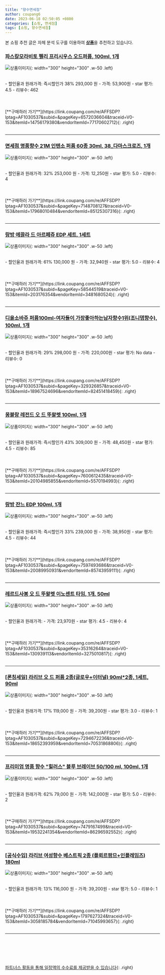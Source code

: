 ```yaml
---
title: "향수면세점"
author: coupang6
date: 2023-06-18 02:50:05 +0800
categories: [쇼핑, 면세점]
tags: [쇼핑, 향수면세점]
---
```


본 쇼핑 추천 글은 자체 분석 도구를 이용하여 [**상품**](https://link.coupang.com/a/bao1ui)을 추천하고 있습니다.

### [파스칼모라비토 펠리 프리시우스 오드퍼퓸, 100ml, 1개](https://link.coupang.com/re/AFFSDP?lptag=AF1030537&subid=&pageKey=6572036604&traceid=V0-153&itemId=14756179380&vendorItemId=77170602712)

![상품이미지](https://thumbnail9.coupangcdn.com/thumbnails/remote/230x230ex/image/retail/images/2101010399654146-2f34f0b8-1eef-4648-810e-5c594671ec70.png){: width="300" height="300" .w-50 .left}


<br>
- 할인율과 원래가격: 즉시할인가 38%  293,000   원
- 가격: 53,900원
- star 평가: 4.5
- 리뷰수: 462
<br>
<br>
<br>
<br>
[**구매하러 가기**](https://link.coupang.com/re/AFFSDP?lptag=AF1030537&subid=&pageKey=6572036604&traceid=V0-153&itemId=14756179380&vendorItemId=77170602712){: .right}
<br>
<br>

---

### [면세점 명품향수 21M 인텐소 퍼퓸 60종 30ml, 38_다마스크로즈, 1개](https://link.coupang.com/re/AFFSDP?lptag=AF1030537&subid=&pageKey=7148708127&traceid=V0-153&itemId=17968010484&vendorItemId=85125307316)

![상품이미지](https://thumbnail7.coupangcdn.com/thumbnails/remote/230x230ex/image/vendor_inventory/5518/3a0cb60e6ae48aa67f35551612281c091fa581c2b56a4bf52efe14fbccb2.jpg){: width="300" height="300" .w-50 .left}


<br>
- 할인율과 원래가격: 32%  253,000   원
- 가격: 12,250원
- star 평가: 5.0
- 리뷰수: 4
<br>
<br>
<br>
<br>
[**구매하러 가기**](https://link.coupang.com/re/AFFSDP?lptag=AF1030537&subid=&pageKey=7148708127&traceid=V0-153&itemId=17968010484&vendorItemId=85125307316){: .right}
<br>
<br>

---

### [랑방 에끌라 드 아르페쥬 EDP 세트, 1세트](https://link.coupang.com/re/AFFSDP?lptag=AF1030537&subid=&pageKey=58544519&traceid=V0-153&itemId=203176354&vendorItemId=3481680524)

![상품이미지](https://thumbnail9.coupangcdn.com/thumbnails/remote/230x230ex/image/product/image/vendoritem/2019/01/31/3481680524/4df766af-2caf-45a8-8f41-bd8df18e953c.jpg){: width="300" height="300" .w-50 .left}


<br>
- 할인율과 원래가격: 61%  130,000   원
- 가격: 32,940원
- star 평가: 5.0
- 리뷰수: 4
<br>
<br>
<br>
<br>
[**구매하러 가기**](https://link.coupang.com/re/AFFSDP?lptag=AF1030537&subid=&pageKey=58544519&traceid=V0-153&itemId=203176354&vendorItemId=3481680524){: .right}
<br>
<br>

---

### [디올소바쥬 퍼퓸100ml-여자들이 가장좋아하는남자향수1위(조니뎁향수), 100ml, 1개](https://link.coupang.com/re/AFFSDP?lptag=AF1030537&subid=&pageKey=329326857&traceid=V0-153&itemId=18967524696&vendorItemId=82451418459)

![상품이미지](https://thumbnail8.coupangcdn.com/thumbnails/remote/230x230ex/image/vendor_inventory/836c/a0022e3cd4fde4d4360bf87a0bdceb41796840873170f67bf521804809ca.jpg){: width="300" height="300" .w-50 .left}


<br>
- 할인율과 원래가격: 29%  298,000   원
- 가격: 220,000원
- star 평가: No data
- 리뷰수: 0
<br>
<br>
<br>
<br>
[**구매하러 가기**](https://link.coupang.com/re/AFFSDP?lptag=AF1030537&subid=&pageKey=329326857&traceid=V0-153&itemId=18967524696&vendorItemId=82451418459){: .right}
<br>
<br>

---

### [몽블랑 레전드 오 드 뚜왈렛 100ml, 1개](https://link.coupang.com/re/AFFSDP?lptag=AF1030537&subid=&pageKey=7600612435&traceid=V0-153&itemId=20104985855&vendorItemId=5570194993)

![상품이미지](https://thumbnail8.coupangcdn.com/thumbnails/remote/230x230ex/image/vendor_inventory/0c04/01b01cfea0c3c48b77335ecd5d07e9fc659aac90e72bc00bdabc80fce5ca.jpg){: width="300" height="300" .w-50 .left}


<br>
- 할인율과 원래가격: 즉시할인가 43%  309,000   원
- 가격: 48,450원
- star 평가: 4.5
- 리뷰수: 85
<br>
<br>
<br>
<br>
[**구매하러 가기**](https://link.coupang.com/re/AFFSDP?lptag=AF1030537&subid=&pageKey=7600612435&traceid=V0-153&itemId=20104985855&vendorItemId=5570194993){: .right}
<br>
<br>

---

### [랑방 잔느 EDP 100ml, 1개](https://link.coupang.com/re/AFFSDP?lptag=AF1030537&subid=&pageKey=7597493686&traceid=V0-153&itemId=20089950931&vendorItemId=85743959111)

![상품이미지](https://thumbnail8.coupangcdn.com/thumbnails/remote/230x230ex/image/vendor_inventory/d2c6/3178815f238ebb2bce486a0a95495ff14d6a1dadfb91fa8db77bd45585d3.jpg){: width="300" height="300" .w-50 .left}


<br>
- 할인율과 원래가격: 즉시할인가 33%  239,000   원
- 가격: 38,950원
- star 평가: 4.5
- 리뷰수: 44
<br>
<br>
<br>
<br>
[**구매하러 가기**](https://link.coupang.com/re/AFFSDP?lptag=AF1030537&subid=&pageKey=7597493686&traceid=V0-153&itemId=20089950931&vendorItemId=85743959111){: .right}
<br>
<br>

---

### [레르드사봉 오 드 뚜왈렛 이노센트 타임, 1개, 50ml](https://link.coupang.com/re/AFFSDP?lptag=AF1030537&subid=&pageKey=35316264&traceid=V0-153&itemId=130939113&vendorItemId=3275010817)

![상품이미지](https://thumbnail9.coupangcdn.com/thumbnails/remote/230x230ex/image/product/image/vendoritem/2018/12/18/3275010817/6b6535b1-fdf1-4fe3-936a-bd0bbebb0d9d.jpg){: width="300" height="300" .w-50 .left}


<br>
- 할인율과 원래가격: 
- 가격: 23,970원
- star 평가: 4.5
- 리뷰수: 4
<br>
<br>
<br>
<br>
[**구매하러 가기**](https://link.coupang.com/re/AFFSDP?lptag=AF1030537&subid=&pageKey=35316264&traceid=V0-153&itemId=130939113&vendorItemId=3275010817){: .right}
<br>
<br>

---

### [[론칭세일] 라리브 오 드 퍼퓸 2종(글로우+이터널) 90ml*2종, 1세트, 90ml](https://link.coupang.com/re/AFFSDP?lptag=AF1030537&subid=&pageKey=7294672236&traceid=V0-153&itemId=18652393959&vendorItemId=70531868806)

![상품이미지](https://thumbnail6.coupangcdn.com/thumbnails/remote/230x230ex/image/vendor_inventory/d27a/48f84c1960e5a00a897c3b4c77c46d6f130f5ce82aed69b5619809921c2d.jpg){: width="300" height="300" .w-50 .left}


<br>
- 할인율과 원래가격: 17%  119,000   원
- 가격: 39,200원
- star 평가: 3.0
- 리뷰수: 1
<br>
<br>
<br>
<br>
[**구매하러 가기**](https://link.coupang.com/re/AFFSDP?lptag=AF1030537&subid=&pageKey=7294672236&traceid=V0-153&itemId=18652393959&vendorItemId=70531868806){: .right}
<br>
<br>

---

### [프리미엄 명품 향수 "힐러스" 블루 브레이브 50/100 ml, 100ml, 1개](https://link.coupang.com/re/AFFSDP?lptag=AF1030537&subid=&pageKey=7479167499&traceid=V0-153&itemId=19532241354&vendorItemId=86296592552)

![상품이미지](https://thumbnail6.coupangcdn.com/thumbnails/remote/230x230ex/image/vendor_inventory/d4a0/5a5a0dc6aaf51ee0c4915d320a6fb03654d48644e4f38ebc27ff9ffbf81f.jpg){: width="300" height="300" .w-50 .left}


<br>
- 할인율과 원래가격: 62%  79,000   원
- 가격: 142,000원
- star 평가: 5.0
- 리뷰수: 2
<br>
<br>
<br>
<br>
[**구매하러 가기**](https://link.coupang.com/re/AFFSDP?lptag=AF1030537&subid=&pageKey=7479167499&traceid=V0-153&itemId=19532241354&vendorItemId=86296592552){: .right}
<br>
<br>

---

### [[공식수입] 라리브 여성향수 베스트픽 2종 (플뢰르팜므+인플레임즈) 180ml](https://link.coupang.com/re/AFFSDP?lptag=AF1030537&subid=&pageKey=1797627324&traceid=V0-153&itemId=3058185784&vendorItemId=71045993657)

![상품이미지](https://thumbnail7.coupangcdn.com/thumbnails/remote/230x230ex/image/vendor_inventory/942e/3553b43f42f2d1e36488808323790d87d653b9248873302e2e7cc4ea9ebf.jpg){: width="300" height="300" .w-50 .left}


<br>
- 할인율과 원래가격: 13%  116,000   원
- 가격: 39,200원
- star 평가: 5.0
- 리뷰수: 1
<br>
<br>
<br>
<br>
[**구매하러 가기**](https://link.coupang.com/re/AFFSDP?lptag=AF1030537&subid=&pageKey=1797627324&traceid=V0-153&itemId=3058185784&vendorItemId=71045993657){: .right}
<br>
<br>

---
<br><br><br><br><br> [파트너스 활동을 통해 일정액의 수수료를 제공받을 수 있습니다](https://link.coupang.com/a/bao1ui){: .right}
